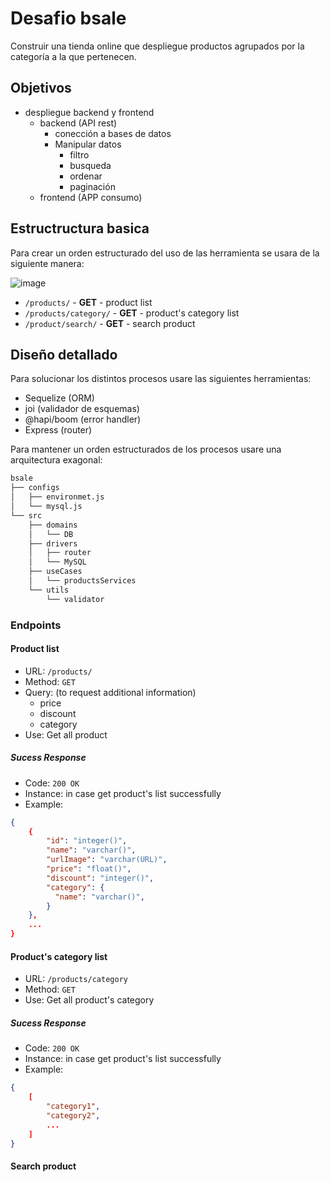 # Desafio bsale

Construir una tienda online que despliegue productos agrupados por la categoría a la que pertenecen.

## Objetivos

* despliegue backend y frontend
  * backend (API rest)
    * conección a bases de datos
    * Manipular datos
      * filtro
      * busqueda
      * ordenar
      * paginación
  * frontend (APP consumo)

## Estructructura basica

Para crear un orden estructurado del uso de las herramienta se usara de la siguiente manera:

![image](https://i.ibb.co/Vjt3n00/bsale-APIRest.png "bsale-APIRest")

* `/products/` - **GET** - product list
* `/products/category/` - **GET** - product's category list
* `/product/search/` - **GET** - search product

## Diseño detallado

Para solucionar los distintos procesos usare las siguientes herramientas:

* Sequelize (ORM)
* joi (validador de esquemas)
* @hapi/boom (error handler)
* Express (router)

Para mantener un orden estructurados de los procesos usare una arquitectura exagonal:

```bash
bsale
├── configs
│   ├── environmet.js
│   └── mysql.js
└── src
    ├── domains
    │   └── DB
    ├── drivers
    │   ├── router
    │   └── MySQL
    ├── useCases
    │   └── productsServices
    └── utils
        └── validator
```

### Endpoints

#### Product list

* URL: `/products/`
* Method: `GET`
* Query: (to request additional information)
  * price
  * discount
  * category
* Use: Get all product

##### Sucess Response

* Code: `200 OK`
* Instance: in case get product's list successfully
* Example:

```json
{
    {
        "id": "integer()",
        "name": "varchar()",
        "urlImage": "varchar(URL)",
        "price": "float()",
        "discount": "integer()",
        "category": {
          "name": "varchar()",          
        }
    },
    ...
}
```

#### Product's category list

* URL: `/products/category`
* Method: `GET`
* Use: Get all product's category

##### Sucess Response

* Code: `200 OK`
* Instance: in case get product's list successfully
* Example:

```json
{
    [
        "category1",
        "category2",
        ...
    ]
}
```

#### Search product
